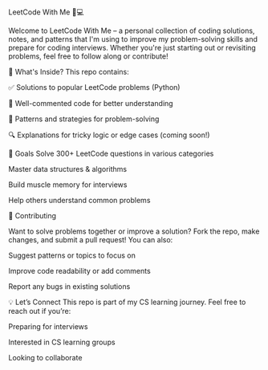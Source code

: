 LeetCode With Me 🧠💻

Welcome to LeetCode With Me – a personal collection of coding solutions, notes, and patterns that I'm using to improve my problem-solving skills and prepare for coding interviews. Whether you're just starting out or revisiting problems, feel free to follow along or contribute!

📌 What's Inside?
This repo contains:

✅ Solutions to popular LeetCode problems (Python)

📄 Well-commented code for better understanding

🧩 Patterns and strategies for problem-solving

🔍 Explanations for tricky logic or edge cases (coming soon!)

🚀 Goals
Solve 300+ LeetCode questions in various categories

Master data structures & algorithms

Build muscle memory for interviews

Help others understand common problems

🤝 Contributing

Want to solve problems together or improve a solution? Fork the repo, make changes, and submit a pull request!
You can also:

Suggest patterns or topics to focus on

Improve code readability or add comments

Report any bugs in existing solutions

💡 Let’s Connect
This repo is part of my CS learning journey.
Feel free to reach out if you’re:

Preparing for interviews

Interested in CS learning groups

Looking to collaborate
